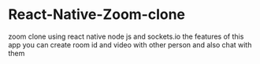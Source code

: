 # React-Native-Zoom-clone
zoom clone using react native node js and sockets.io the features of this app you can create room id and video with other person and also chat with them
